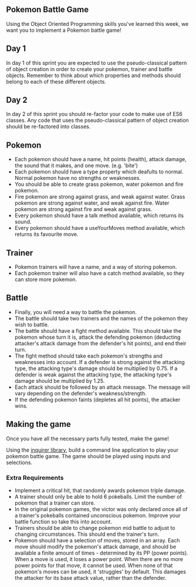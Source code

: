 ## Pokemon Battle Game

Using the Object Oriented Programming skills you've learned this week, we want you to implement a Pokemon battle game!

## Day 1

In day 1 of this sprint you are expected to use the pseudo-classical pattern of object creation in order to create your pokemon, trainer and battle objects. Remember to think about which properties and methods should belong to each of these different objects.

## Day 2

In day 2 of this sprint you should re-factor your code to make use of ES6 classes. Any code that uses the pseudo-classical pattern of object creation should be re-factored into classes.

## Pokemon

- Each pokemon should have a name, hit points (health), attack damage, the sound that it makes, and one move. (e.g. 'bite')
- Each pokemon should have a type property which deafults to normal. Normal pokemon have no strengths or weaknesses.
- You should be able to create grass pokemon, water pokemon and fire pokemon.
- Fire pokemon are strong against grass, and weak against water. Grass pokemon are strong against water, and weak against fire. Water pokemon are strong against fire and weak against grass.
- Every pokemon should have a talk method available, which returns its sound.
- Every pokemon should have a useYourMoves method available, which returns its favourite move.

## Trainer

- Pokemon trainers will have a name, and a way of storing pokemon.
- Each pokemon trainer will also have a catch method available, so they can store more pokemon.

## Battle

- Finally, you will need a way to battle the pokemon.
- The battle should take two trainers and the names of the pokemon they wish to battle.
- The battle should have a fight method available. This should take the pokemon whose turn it is, attack the defending pokemon (deducting attacker's attack damage from the defender's hit points), and end their turn.
- The fight method should take each pokemon's strengths and weaknesses into account. If a defender is strong against the attacking type, the attacking type's damage should be multiplied by 0.75. If a defender is weak against the attacking type, the attacking type's damage should be multiplied by 1.25.
- Each attack should be followed by an attack message. The message will vary depending on the defender's weakness/strength.
- If the defending pokemon faints (depletes all hit points), the attacker wins.

## Making the game

Once you have all the necessary parts fully tested, make the game!

Using the [inquirer library](https://github.com/SBoudrias/Inquirer.js), build a command line application to play your pokemon battle game. The game should be played using inputs and selections.

### Extra Requirements

- Implement a critical hit, that randomly awards pokemon triple damage.
- A trainer should only be able to hold 6 pokeballs. Limit the number of pokemon that a trainer can store.
- In the original pokemon games, the victor was only declared once all of a trainer's pokeballs contained unconscious pokemon. Improve your battle function so take this into account.
- Trainers should be able to change pokemon mid battle to adjust to changing circumstances. This should end the trainer's turn.
- Pokemon should have a selection of moves, stored in an array. Each move should modify the pokemon's attack damage, and should be available a finite amount of times - determined by its PP (power points). When a move is used, it loses a power point. When there are no more power points for that move, it cannot be used. When none of that pokemon's moves can be used, it 'struggles' by default. This damages the attacker for its base attack value, rather than the defender.
